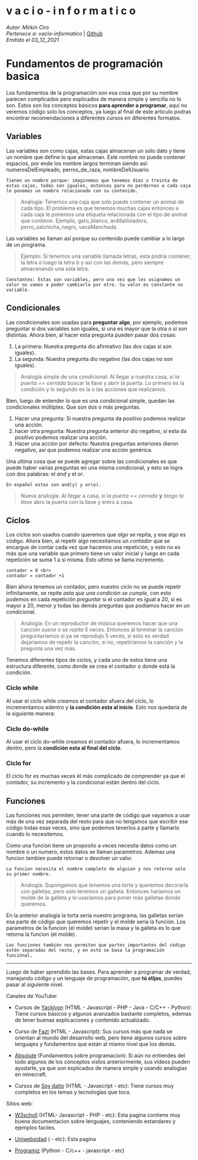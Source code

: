 v a c i o - i n f o r m a t i c o
====
*Autor: Mirkin Ciro* <br>
*Pertenece a: vacio-informatico* | [Github](https://github.com/vacio-informatico/)<br>
*Emitido el 03_12_2021*


# Fundamentos de programación basica

Los fundamentos de la programación son esa cosa que por su nombre parecen complicados pero explicados de manera simple y sencilla no lo son. Estos son los conceptos básicos **para aprender a programar**, aquí no veremos código solo los conceptos, ya luego al final de este articulo podras encontrar recomendaciones a diferentes cursos en diferentes formatos.

## Variables

Las variables son como cajas, estas cajas almacenan un solo dato y tiene un nombre que define lo que almacenan. Este nombre no puede contener espacios, por ende los nombre largos terminan siendo así: numerosDelEmpleado, perros_de_raza, nombreDelUsuario.

    Tienen un nombre porque: imaginemos que tenemos diez o treinta de estas cajas, todas son iguales, entonces para no perdernos a cada caja le ponemos un nombre relacionado con su contenido.

> Analogía: Tenemos una caja que solo puede contener un animal de cada tipo. El problema es que tenemos muchas cajas entonces a cada caja le ponemos una etiqueta relacionada con el tipo de animal que contiene. Ejemplo, gato_blanco, ardillaVoladora, perro_salchicha_negro, vacaManchada.

Las variables se llaman así porque su contenido puede cambiar a lo largo de un programa.

> Ejemplo: Si tenemos una variable llamada letras, esta podría contener, la letra *a* luego la letra *b* y así con las demás, pero siempre almacenando una sola letra.

    Constantes: Estas son variables, pero una vez que les asignamos un valor no vamos a poder cambiarlo por otro. Su valor es constante no variable.

## Condicionales

Las condicionales son usadas para **preguntar algo**, por ejemplo, podemos preguntar si dos variables son iguales, si una es mayor que la otra o si son distintas. Ahora bien, al hacer esta pregunta pueden pasar dos cosas:

1. La primera: Nuestra pregunta dio afirmativo (las dos cajas si son iguales).
2. La segunda: Nuestra pregunta dio negativo (las dos cajas no son iguales).

> Analogía simple de una condicional: Al llegar a nuestra casa, *si la puerta == cerrada* buscar la llave y abrir la puerta. Lo primero es la condición y lo segundo es la o las acciones que realizamos.

Bien, luego de entender lo que es una condicional simple, quedan las condicionales múltiples. Que son dos o más preguntas.

1. Hacer una pregunta: Si nuestra pregunta da positivo podemos realizar una acción.
2. hacer otra pregunta: Nuestra pregunta anterior dio negativo, si esta da positivo podemos realizar una acción.
3. Hacer una acción por defecto: Nuestra preguntas anteriores dieron negativo, así que podemos realizar una acción genérica.

Una ultima cosa que se puede agregar sobre las condicionales es que puede haber varias preguntas en una misma condicional, y esto se logra con dos palabras: el *and* y el *or*.

    En español estos son and(y) y or(o).

> Nueva analogía: Al llegar a casa, *si la puerta == cerrada*  **y** *tengo la llave* abro la puerta con la llave y entro a casa.

## Ciclos

Los ciclos son usados cuando queremos que *algo* se repita, y ese algo es código. Ahora bien, al repetir algo necesitamos un *contador* que se encargue de contar cada vez que hacemos una repetición, y esto no es más que una variable que primero tiene un valor inicial y luego en cada repetición se suma 1 a si misma. Esto ultimo se llama incremento.

    contador = 0 <br>
    contador = contador +1

Bien ahora tenemos un contador, pero nuestro ciclo no se puede repetir infinitamente, se repite *asta que una condición se cumple*, con esto podemos en cada repetición *preguntar* si el contador es igual a 20, si es mayor a 20, menor y todas las demás preguntas que podíamos hacer en un condicional.

> Analogía: En un reproductor de música queremos hacer que una canción *suene o se repita* 5 veces. Entonces al terminar la canción preguntaríamos si ya se reprodujo 5 veces, si esto es verdad dejaríamos de repetir la canción, si no, repetiríamos la canción y la pregunta una vez más.

Tenemos diferentes tipos de ciclos, y cada uno de estos tiene una estructura diferente, como donde se crea el contador o donde está la condición.

### Ciclo while

Al usar el ciclo while creamos el contador afuera del ciclo, lo incrementamos adentro y **la condición esta al inicio**. Esto nos quedaría de la siguiente manera:

### Ciclo do-while

Al usar el ciclo do-while creamos el contador afuera, lo incrementamos dentro, pero la **condición esta al final del ciclo**.

### Ciclo for

El ciclo for es muchas veces él más complicado de comprender ya que el contador, su incremento y la condicional están dentro del ciclo.

## Funciones

Las funciones nos permiten, tener una parte de código que vayamos a usar más de una vez separada del resto para que no tengamos que escribir ese código todas esas veces, sino que podemos tenerlos a parte y llamarlo cuando lo necesitemos. 

Como una funcion tiene un proposito a veces necesita datos como un nombre o un numero, estos datos se llaman parametros. Ademas una funcion tambien puede retornar o devolver un valor.

	La funcion necesita el nombre completo de alguien y nos retorna solo su primer nombre.

> Analogía: Supongamos que tenemos una torta y queremos decorarla con galletas, pero solo tenemos un galleta. Entonces haríamos un molde de la galleta y lo usaríamos para poner más galletas donde queremos.

En la anterior analogía la torta seria nuestro programa, las galletas serian esa parte de código que queremos repetir y el molde seria la función. Los parametros de la funcion (el molde) serian la masa y la galleta es lo que retorna la funcion (el molde).

	Las funciones también nos permiten que partes importantes del código estén separadas del resto, y en esto se basa la programación funciónal.

___

Luego de haber aprendido las bases. Para aprender a programar de verdad, manejando código y un lenguaje de programación, que <b>tú elijas</b>, puedes pasar al siguiente nivel.

Canales de YouTube: 

* Cursos de [Yacklyon](https://www.youtube.com/channel/UCRWjpn9LNoQqhJ59AT_yxPw) (HTML - Javascript - PHP - Java - C/C++ - Python): Tiene cursos básicos y algunos avanzados bastante completos, edemas de tener buenas explicaciones y contenido actualizado.

* Curso de [Fazt](https://www.youtube.com/c/FaztTech) (HTML - Javascript): Sus cursos más que nada se orientan al mundo del desarrollo web, pero tiene algunos cursos sobre lenguajes y fundamentos que están al mismo nivel que los demás.

* [Absolute](https://www.youtube.com/c/AbsoluteSite) (Fundamentos sobre programacion): Si aún no entiendes del todo algunos de los conceptos vistos anteriormente, sus vídeos pueden ayudarte, ya que son explicados de manera simple y usando analogías en minecraft.

* Cursos de [Soy dalto](https://www.youtube.com/c/soydalto) (HTML - Javascript - etc): Tiene cursos muy completos en los temas y tecnologías que toca.

Sitios web:

* [W3scholl](https://www.w3schools.com) (HTML- Javascript - PHP - etc): Esta pagina contiene muy buena documentacion sobre lenguajes, conteniendo estandares y ejemplos faciles.

* [Uniwebsidad](https://uniwebsidad.com) ( - etc): Esta pagina 

* [Programiz](https://www.programiz.com/) (Python - C/c++ - javascript - etc)
